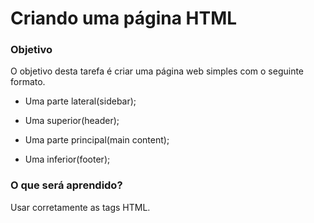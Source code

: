 # Criando uma página HTML

### Objetivo

O objetivo desta tarefa é criar uma página web simples com o seguinte formato.

* Uma parte lateral(sidebar);

* Uma superior(header);

* Uma parte principal(main content);

* Uma inferior(footer);

### O que será aprendido?
Usar corretamente as tags HTML.

